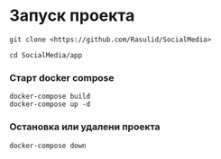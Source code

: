 # Запуск проекта


    git clone <https://github.com/Rasulid/SocialMedia>
     
    cd SocialMedia/app
    
### Старт docker compose 

    docker-compose build
    docker-compose up -d


### Остановка или удалени проекта

    docker-compose down
